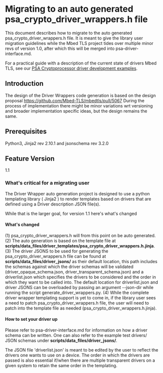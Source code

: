 Migrating to an auto generated psa_crypto_driver_wrappers.h file
================================================================

This document describes how to migrate to the auto generated psa_crypto_driver_wrappers.h file.
It is meant to give the library user migration guidelines while the Mbed TLS project tides over multiple minor revs of version 1.0, after which this will be merged into psa-driver-interface.md.

For a practical guide with a description of the current state of drivers Mbed TLS, see our [PSA Cryptoprocessor driver development examples](../psa-driver-example-and-guide.html).

## Introduction

The design of the Driver Wrappers code generation is based on the design proposal https://github.com/Mbed-TLS/mbedtls/pull/5067
During the process of implementation there might be minor variations wrt versioning and broader implementation specific ideas, but the design remains the same.

## Prerequisites

Python3, Jinja2 rev 2.10.1 and jsonschema rev 3.2.0

## Feature Version

1.1

### What's critical for a migrating user

The Driver Wrapper auto generation project is designed to use a python templating library ( Jinja2 ) to render templates based on drivers that are defined using a Driver description JSON file(s).

While that is the larger goal, for version 1.1 here's what's changed

#### What's changed

(1) psa_crypto_driver_wrappers.h will from this point on be auto generated.
(2) The auto generation is based on the template file at **scripts/data_files/driver_templates/psa_crypto_driver_wrappers.h.jinja**.
(3) The driver JSONS to be used for generating the psa_crypto_driver_wrappers.h file can be found at **scripts/data_files/driver_jsons/** as their default location, this path includes the schemas against which the driver schemas will be validated (driver_opaque_schema.json, driver_transparent_schema.json) and a driverlist.json which specifies the drivers to be considered and the order in which they want to be called into. The default location for driverlist.json and driver JSONS can be overloaded by passing an argument --json-dir while running the script generate_driver_wrappers.py.
(4) While the complete driver wrapper templating support is yet to come in, if the library user sees a need to patch psa_crypto_driver_wrappers.h file, the user will need to patch into the template file as needed (psa_crypto_driver_wrappers.h.jinja).

#### How to set your driver up

Please refer to psa-driver-interface.md for information on how a driver schema can be written.
One can also refer to the example test drivers/ JSON schemas under **scripts/data_files/driver_jsons/**.

The JSON file 'driverlist.json' is meant to be edited by the user to reflect the drivers one wants to use on a device. The order in which the drivers are passed is also essential if/when there are multiple transparent drivers on a given system to retain the same order in the templating.
